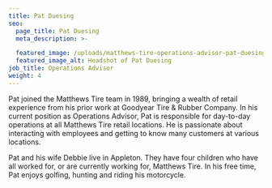 ```yaml
---
title: Pat Duesing
seo:
  page_title: Pat Duesing
  meta_description: >-

  featured_image: /uploads/matthews-tire-operations-advisor-pat-duesing.jpg
  featured_image_alt: Headshot of Pat Duesing
job_title: Operations Advisor
weight: 4
---
```


Pat joined the Matthews Tire team in 1989, bringing a wealth of retail experience from his prior work at Goodyear Tire & Rubber Company. In his current position as Operations Advisor, Pat is responsible for day-to-day operations at all Matthews Tire retail locations. He is passionate about interacting with employees and getting to know many customers at various locations.

Pat and his wife Debbie live in Appleton. They have four children who have all worked for, or are currently working for, Matthews Tire. In his free time, Pat enjoys golfing, hunting and riding his motorcycle.
